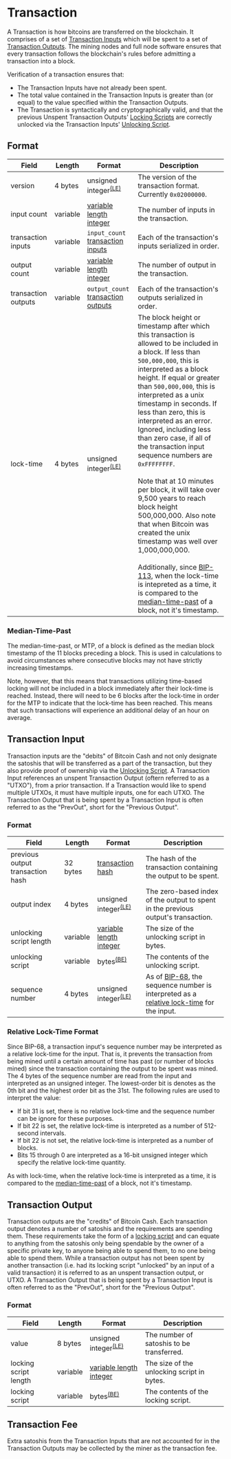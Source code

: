 # Transaction

A Transaction is how bitcoins are transferred on the blockchain.
It comprises of a set of [Transaction Inputs](#transaction-inputs) which will be spent to a set of [Transaction Outputs](#transaction-outputs).
The mining nodes and full node software ensures that every transaction follows the blockchain's rules before admitting a transaction into a block.

Verification of a transaction ensures that:
- The Transaction Inputs have not already been spent.
- The total value contained in the Transaction Inputs is greater than (or equal) to the value specified within the Transaction Outputs.
- The Transaction is syntactically and cryptographically valid, and that the previous Unspent Transaction Outputs' [Locking Scripts](/protocol/blockchain/transaction/locking-script) are correctly unlocked via the Transaction Inputs' [Unlocking Script](/protocol/blockchain/transaction/unlocking-script).

## Format

| Field | Length | Format | Description |
|--|--|--|--|
| version | 4 bytes | unsigned integer<sup>[(LE)](/protocol/misc/endian/little)</sup> | The version of the transaction format.  Currently `0x02000000`. |
| input count | variable | [variable length integer](/protocol/formats/variable-length-integer) | The number of inputs in the transaction. |
| transaction inputs | variable | `input_count` [transaction inputs](#transaction-inputs) | Each of the transaction's inputs serialized in order. |
| output count | variable | [variable length integer](/protocol/formats/variable-length-integer) | The number of output in the transaction. |
| transaction outputs | variable | `output_count` [transaction outputs](#transaction-outputs) | Each of the transaction's outputs serialized in order. |
| lock-time | 4 bytes | unsigned integer<sup>[(LE)](/protocol/misc/endian/little)</sup> | The block height or timestamp after which this transaction is allowed to be included in a block.  If less than `500,000,000`, this is interpreted as a block height.  If equal or greater than `500,000,000`, this is interpreted as a unix timestamp in seconds. If less than zero, this is interpreted as an error. Ignored, including less than zero case, if all of the transaction input sequence numbers are `0xFFFFFFFF`.<br/><br/>Note that at 10 minutes per block, it will take over 9,500 years to reach block height 500,000,000.  Also note that when Bitcoin was created the unix timestamp was well over 1,000,000,000.<br/><br/>Additionally, since [BIP-113](/protocol/forks/bip-0113), when the lock-time is intepreted as a time, it is compared to the [median-time-past](#median-time-past) of a block, not it's timestamp. |

### Median-Time-Past

The median-time-past, or MTP, of a block is defined as the median block timestamp of the 11 blocks preceding a block.
This is used in calculations to avoid circumstances where consecutive blocks may not have strictly increasing timestamps.

Note, however, that this means that transactions utilizing time-based locking will not be included in a block immediately after their lock-time is reached.
Instead, there will need to be 6 blocks after the lock-time in order for the MTP to indicate that the lock-time has been reached.
This means that such transactions will experience an additional delay of an hour on average.

## Transaction Input

Transaction inputs are the "debits" of Bitcoin Cash and not only designate the satoshis that will be transferred as a part of the transaction, but they also provide proof of ownership via the [Unlocking Script](/protocol/blockchain/transaction/unlocking-script).
A Transaction Input references an unspent Transaction Output (oftern referred to as a "UTXO"), from a prior transaction.
If a Transaction would like to spend multiple UTXOs, it must have multiple inputs, one for each UTXO.
The Transaction Output that is being spent by a Transaction Input is often referred to as the "PrevOut", short for the "Previous Output".

### Format

| Field | Length | Format | Description |
|--|--|--|--|
| previous output transaction hash | 32 bytes | [transaction hash](/protocol/blockchain/hash) | The hash of the transaction containing the output to be spent. |
| output index | 4 bytes | unsigned integer<sup>[(LE)](/protocol/misc/endian/little)</sup> | The zero-based index of the output to spent in the previous output's transaction. |
| unlocking script length | variable | [variable length integer](/protocol/formats/variable-length-integer) | The size of the unlocking script in bytes. |
| unlocking script | variable | bytes<sup>[(BE)](/protocol/misc/endian/big)</sup> | The contents of the unlocking script. |
| sequence number | 4 bytes | unsigned integer<sup>[(LE)](/protocol/misc/endian/little)</sup> | As of [BIP-68](/protocol/forks/bip-0068), the sequence number is interpreted as a [relative lock-time](#relative-lock-time) for the input. |

### Relative Lock-Time Format

Since BIP-68, a transaction input's sequence number may be interpreted as a relative lock-time for the input.
That is, it prevents the transaction from being mined until a certain amount of time has past (or number of blocks mined) since the transaction containing the output to be spent was mined.
The 4 bytes of the sequence number are read from the input and interpreted as an unsigned integer.
The lowest-order bit is denotes as the 0th bit and the highest order bit as the 31st.
The following rules are used to interpret the value:

 - If bit 31 is set, there is no relative lock-time and the sequence number can be ignore for these purposes.
 - If bit 22 is set, the relative lock-time is interpreted as a number of 512-second intervals.
 - If bit 22 is not set, the relative lock-time is interpreted as a number of blocks.
 - Bits 15 through 0 are interpreted as a 16-bit unsigned integer which specify the relative lock-time quantity.

As with lock-time, when the relative lock-time is interpreted as a time, it is compared to the [median-time-past](#median-time-past) of a block, not it's timestamp.

## Transaction Output

Transaction outputs are the "credits" of Bitcoin Cash.
Each transaction output denotes a number of satoshis and the requirements are spending them.
These requirements take the form of a [locking script](/protocol/blockchain/transaction/locking-script) and can equate to anything from the satoshis only being spendable by the owner of a specific private key, to anyone being able to spend them, to no one being able to spend them.
While a transaction output has not been spent by another transaction (i.e. had its locking script "unlocked" by an input of a valid transaction) it is referred to as an unspent transaction output, or UTXO.
A Transaction Output that is being spent by a Transaction Input is often referred to as the "PrevOut", short for the "Previous Output".

### Format

| Field | Length | Format | Description |
|--|--|--|--|
| value | 8 bytes | unsigned integer<sup>[(LE)](/protocol/misc/endian/little)</sup> | The number of satoshis to be transferred. |
| locking script length | variable | [variable length integer](/protocol/formats/variable-length-integer) | The size of the unlocking script in bytes. |
| locking script | variable | bytes<sup>[(BE)](/protocol/misc/endian/big)</sup> | The contents of the locking script. |

## Transaction Fee

Extra satoshis from the Transaction Inputs that are not accounted for in the Transaction Outputs may be collected by the miner as the transaction fee.